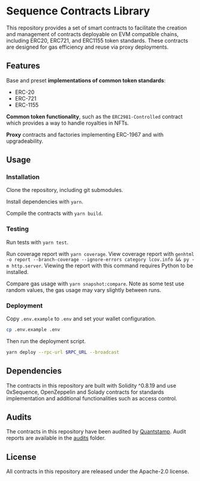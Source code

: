# Sequence Contracts Library

This repository provides a set of smart contracts to facilitate the creation and management of contracts deployable on EVM compatible chains, including ERC20, ERC721, and ERC1155 token standards. These contracts are designed for gas efficiency and reuse via proxy deployments.

## Features

Base and preset **implementations of common token standards**:

- ERC-20
- ERC-721
- ERC-1155

**Common token functionality**, such as the `ERC2981-Controlled` contract which provides a way to handle royalties in NFTs.

**Proxy** contracts and factories implementing ERC-1967 and with upgradeability.

## Usage

### Installation

Clone the repository, including git submodules.

Install dependencies with `yarn`.

Compile the contracts with `yarn build`.

### Testing

Run tests with `yarn test`.

Run coverage report with `yarn coverage`. View coverage report with `genhtml -o report --branch-coverage --ignore-errors category lcov.info && py -m http.server`. Viewing the report with this command requires Python to be installed.

Compare gas usage with `yarn snapshot:compare`. Note as some test use random values, the gas usage may vary slightly between runs.

### Deployment

Copy `.env.example` to `.env` and set your wallet configuration.

```sh
cp .env.example .env
```

Then run the deployment script.

```sh
yarn deploy --rpc-url $RPC_URL --broadcast
```

## Dependencies

The contracts in this repository are built with Solidity ^0.8.19 and use 0xSequence, OpenZeppelin and Solady contracts for standards implementation and additional functionalities such as access control.

## Audits

The contracts in this repository have been audited by [Quantstamp](https://quantstamp.com). Audit reports are available in the [audits](./audits) folder.

## License

All contracts in this repository are released under the Apache-2.0 license.
